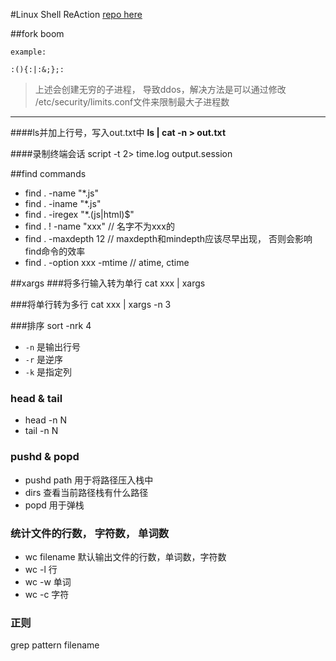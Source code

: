 #Linux Shell ReAction
[repo here](https://github.com/overkazaf/LinuxShellReAction.git)

##fork boom
```
example:

:(){:|:&;};:

```

>上述会创建无穷的子进程， 导致ddos，解决方法是可以通过修改
/etc/security/limits.conf文件来限制最大子进程数

***

####ls并加上行号，写入out.txt中
**ls | cat -n > out.txt**

####录制终端会话
script -t 2> time.log output.session


##find commands
* find . -name "*.js"
* find . -iname "*.js"
* find . -iregex "*.\(js|html\)$"
* find . ! -name "xxx"  // 名字不为xxx的
* find . -maxdepth 12 // maxdepth和mindepth应该尽早出现， 否则会影响find命令的效率
* find . -option xxx -mtime // atime, ctime


##xargs
###将多行输入转为单行
cat xxx | xargs

###将单行转为多行
cat xxx | xargs -n 3

###排序
sort -nrk 4

* `-n` 是输出行号
* `-r` 是逆序
* `-k` 是指定列


### head & tail
* head -n N 
* tail -n N


### pushd & popd
*  pushd path  用于将路径压入栈中
*  dirs 查看当前路径栈有什么路径
*  popd 用于弹栈


### 统计文件的行数， 字符数， 单词数
* wc filename 默认输出文件的行数，单词数，字符数
* wc -l 行
* wc -w 单词
* wc -c 字符



### 正则
grep pattern filename